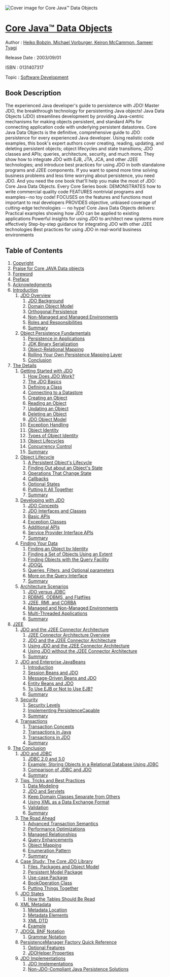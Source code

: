 ![Cover image for Core Java™ Data Objects](https://imgdetail.ebookreading.net/cover/cover/software_development/EB0131407317.jpg)

[Core Java™ Data Objects](https://ebookreading.net/view/book/Core+Java%E2%84%A2+Data+Objects-EB0131407317_1.html "Core Java™ Data Objects")
====================================================================================================================

Author : [Heiko Bobzin](https://ebookreading.net/search/author/Heiko+Bobzin),[ Michael Vorburger](https://ebookreading.net/search/author/+Michael+Vorburger),[ Keiron McCammon](https://ebookreading.net/search/author/+Keiron+McCammon),[ Sameer Tyagi](https://ebookreading.net/search/author/+Sameer+Tyagi)

Release Date : 2003/09/01

ISBN : 0131407317

Topic : [Software Development](https://ebookreading.net/search/category/software-development)

Book Description
-----------------

The experienced Java developer's guide to persistence with JDO!
Master JDO, the breakthrough technology for persistenting Java objects!
Java Data Objects (JDO) streamlines development by providing Java-centric mechanisms for making objects persistent, and standard APIs for connecting application code with underlying persistent datastores. Core Java Data Objects is the definitive, comprehensive guide to JDO persistence for every experienced Java developer.
Using realistic code examples, this book's expert authors cover creating, reading, updating, and deleting persistent objects; object lifecycles and state transitions; JDO classes and APIs; queries, architecture, security, and much more. They show how to integrate JDO with EJB, JTA, JCA, and other J2EE technologies; and introduce best practices for using JDO in both standalone programs and J2EE components.
If you want to spend more time solving business problems and less time worrying about persistence, you need JDO. And you need the one book that'll help you make the most of JDO: Core Java Data Objects.
Every Core Series book:
DEMONSTRATES how to write commercial quality code
FEATURES nontrivial programs and examples--no toy code!
FOCUSES on the features and functions most important to real developers
PROVIDES objective, unbiased coverage of cutting-edge technologies -- no hype!
Core Java Data Objects delivers:
Practical examples showing how JDO can be applied to existing applications
Powerful insights for using JDO to architect new systems more effectively
Step-by-step guidance for integrating JDO with other J2EE technologies
Best practices for using JDO in real-world business environments
              
Table of Contents
-----------------

1. [Copyright](https://ebookreading.net/view/book/Core+Java%E2%84%A2+Data+Objects-EB0131407317_1.html)
1. [Praise for Core JAVA Data objects](https://ebookreading.net/view/book/Core+Java%E2%84%A2+Data+Objects-EB0131407317_2.html)
1. [Foreword](https://ebookreading.net/view/book/Core+Java%E2%84%A2+Data+Objects-EB0131407317_3.html)
1. [Preface](https://ebookreading.net/view/book/Core+Java%E2%84%A2+Data+Objects-EB0131407317_4.html)
1. [Acknowledgments](https://ebookreading.net/view/book/Core+Java%E2%84%A2+Data+Objects-EB0131407317_5.html)
1. [Introduction](https://ebookreading.net/view/book/Core+Java%E2%84%A2+Data+Objects-EB0131407317_6.html)
    1. [JDO Overview](https://ebookreading.net/view/book/Core+Java%E2%84%A2+Data+Objects-EB0131407317_7.html)
        1. [JDO Background](https://ebookreading.net/view/book/Core+Java%E2%84%A2+Data+Objects-EB0131407317_8.html)
        1. [Domain Object Model](https://ebookreading.net/view/book/Core+Java%E2%84%A2+Data+Objects-EB0131407317_9.html)
        1. [Orthogonal Persistence](https://ebookreading.net/view/book/Core+Java%E2%84%A2+Data+Objects-EB0131407317_10.html)
        1. [Non-Managed and Managed Environments](https://ebookreading.net/view/book/Core+Java%E2%84%A2+Data+Objects-EB0131407317_11.html)
        1. [Roles and Responsibilities](https://ebookreading.net/view/book/Core+Java%E2%84%A2+Data+Objects-EB0131407317_12.html)
        1. [Summary](https://ebookreading.net/view/book/Core+Java%E2%84%A2+Data+Objects-EB0131407317_13.html)
    1. [Object Persistence Fundamentals](https://ebookreading.net/view/book/Core+Java%E2%84%A2+Data+Objects-EB0131407317_14.html)
        1. [Persistence in Applications](https://ebookreading.net/view/book/Core+Java%E2%84%A2+Data+Objects-EB0131407317_15.html)
        1. [JDK Binary Serialization](https://ebookreading.net/view/book/Core+Java%E2%84%A2+Data+Objects-EB0131407317_16.html)
        1. [Object-Relational Mapping](https://ebookreading.net/view/book/Core+Java%E2%84%A2+Data+Objects-EB0131407317_17.html)
        1. [Rolling Your Own Persistence Mapping Layer](https://ebookreading.net/view/book/Core+Java%E2%84%A2+Data+Objects-EB0131407317_18.html)
        1. [Conclusion](https://ebookreading.net/view/book/Core+Java%E2%84%A2+Data+Objects-EB0131407317_19.html)
1. [The Details](https://ebookreading.net/view/book/Core+Java%E2%84%A2+Data+Objects-EB0131407317_20.html)
    1. [Getting Started with JDO](https://ebookreading.net/view/book/Core+Java%E2%84%A2+Data+Objects-EB0131407317_21.html)
        1. [How Does JDO Work?](https://ebookreading.net/view/book/Core+Java%E2%84%A2+Data+Objects-EB0131407317_22.html)
        1. [The JDO Basics](https://ebookreading.net/view/book/Core+Java%E2%84%A2+Data+Objects-EB0131407317_23.html)
        1. [Defining a Class](https://ebookreading.net/view/book/Core+Java%E2%84%A2+Data+Objects-EB0131407317_24.html)
        1. [Connecting to a Datastore](https://ebookreading.net/view/book/Core+Java%E2%84%A2+Data+Objects-EB0131407317_25.html)
        1. [Creating an Object](https://ebookreading.net/view/book/Core+Java%E2%84%A2+Data+Objects-EB0131407317_26.html)
        1. [Reading an Object](https://ebookreading.net/view/book/Core+Java%E2%84%A2+Data+Objects-EB0131407317_27.html)
        1. [Updating an Object](https://ebookreading.net/view/book/Core+Java%E2%84%A2+Data+Objects-EB0131407317_28.html)
        1. [Deleting an Object](https://ebookreading.net/view/book/Core+Java%E2%84%A2+Data+Objects-EB0131407317_29.html)
        1. [JDO Object Model](https://ebookreading.net/view/book/Core+Java%E2%84%A2+Data+Objects-EB0131407317_30.html)
        1. [Exception Handling](https://ebookreading.net/view/book/Core+Java%E2%84%A2+Data+Objects-EB0131407317_31.html)
        1. [Object Identity](https://ebookreading.net/view/book/Core+Java%E2%84%A2+Data+Objects-EB0131407317_32.html)
        1. [Types of Object Identity](https://ebookreading.net/view/book/Core+Java%E2%84%A2+Data+Objects-EB0131407317_33.html)
        1. [Object Lifecycles](https://ebookreading.net/view/book/Core+Java%E2%84%A2+Data+Objects-EB0131407317_34.html)
        1. [Concurrency Control](https://ebookreading.net/view/book/Core+Java%E2%84%A2+Data+Objects-EB0131407317_35.html)
        1. [Summary](https://ebookreading.net/view/book/Core+Java%E2%84%A2+Data+Objects-EB0131407317_36.html)
    1. [Object Lifecycle](https://ebookreading.net/view/book/Core+Java%E2%84%A2+Data+Objects-EB0131407317_37.html)
        1. [A Persistent Object&#39;s Lifecycle](https://ebookreading.net/view/book/Core+Java%E2%84%A2+Data+Objects-EB0131407317_38.html)
        1. [Finding Out about an Object&#39;s State](https://ebookreading.net/view/book/Core+Java%E2%84%A2+Data+Objects-EB0131407317_39.html)
        1. [Operations That Change State](https://ebookreading.net/view/book/Core+Java%E2%84%A2+Data+Objects-EB0131407317_40.html)
        1. [Callbacks](https://ebookreading.net/view/book/Core+Java%E2%84%A2+Data+Objects-EB0131407317_41.html)
        1. [Optional States](https://ebookreading.net/view/book/Core+Java%E2%84%A2+Data+Objects-EB0131407317_42.html)
        1. [Putting It All Together](https://ebookreading.net/view/book/Core+Java%E2%84%A2+Data+Objects-EB0131407317_43.html)
        1. [Summary](https://ebookreading.net/view/book/Core+Java%E2%84%A2+Data+Objects-EB0131407317_44.html)
    1. [Developing with JDO](https://ebookreading.net/view/book/Core+Java%E2%84%A2+Data+Objects-EB0131407317_45.html)
        1. [JDO Concepts](https://ebookreading.net/view/book/Core+Java%E2%84%A2+Data+Objects-EB0131407317_46.html)
        1. [JDO Interfaces and Classes](https://ebookreading.net/view/book/Core+Java%E2%84%A2+Data+Objects-EB0131407317_47.html)
        1. [Basic APIs](https://ebookreading.net/view/book/Core+Java%E2%84%A2+Data+Objects-EB0131407317_48.html)
        1. [Exception Classes](https://ebookreading.net/view/book/Core+Java%E2%84%A2+Data+Objects-EB0131407317_49.html)
        1. [Additional APIs](https://ebookreading.net/view/book/Core+Java%E2%84%A2+Data+Objects-EB0131407317_50.html)
        1. [Service Provider Interface APIs](https://ebookreading.net/view/book/Core+Java%E2%84%A2+Data+Objects-EB0131407317_51.html)
        1. [Summary](https://ebookreading.net/view/book/Core+Java%E2%84%A2+Data+Objects-EB0131407317_52.html)
    1. [Finding Your Data](https://ebookreading.net/view/book/Core+Java%E2%84%A2+Data+Objects-EB0131407317_53.html)
        1. [Finding an Object by Identity](https://ebookreading.net/view/book/Core+Java%E2%84%A2+Data+Objects-EB0131407317_54.html)
        1. [Finding a Set of Objects Using an Extent](https://ebookreading.net/view/book/Core+Java%E2%84%A2+Data+Objects-EB0131407317_55.html)
        1. [Finding Objects with the Query Facility](https://ebookreading.net/view/book/Core+Java%E2%84%A2+Data+Objects-EB0131407317_56.html)
        1. [JDOQL](https://ebookreading.net/view/book/Core+Java%E2%84%A2+Data+Objects-EB0131407317_57.html)
        1. [Queries, Filters, and Optional parameters](https://ebookreading.net/view/book/Core+Java%E2%84%A2+Data+Objects-EB0131407317_58.html)
        1. [More on the Query Interface](https://ebookreading.net/view/book/Core+Java%E2%84%A2+Data+Objects-EB0131407317_59.html)
        1. [Summary](https://ebookreading.net/view/book/Core+Java%E2%84%A2+Data+Objects-EB0131407317_60.html)
    1. [Architecture Scenarios](https://ebookreading.net/view/book/Core+Java%E2%84%A2+Data+Objects-EB0131407317_61.html)
        1. [JDO versus JDBC](https://ebookreading.net/view/book/Core+Java%E2%84%A2+Data+Objects-EB0131407317_62.html)
        1. [RDBMS, ODBMS, and Flatfiles](https://ebookreading.net/view/book/Core+Java%E2%84%A2+Data+Objects-EB0131407317_63.html)
        1. [J2EE, RMI, and CORBA](https://ebookreading.net/view/book/Core+Java%E2%84%A2+Data+Objects-EB0131407317_64.html)
        1. [Managed and Non-Managed Environments](https://ebookreading.net/view/book/Core+Java%E2%84%A2+Data+Objects-EB0131407317_65.html)
        1. [Multi-Threaded Applications](https://ebookreading.net/view/book/Core+Java%E2%84%A2+Data+Objects-EB0131407317_66.html)
        1. [Summary](https://ebookreading.net/view/book/Core+Java%E2%84%A2+Data+Objects-EB0131407317_67.html)
1. [J2EE](https://ebookreading.net/view/book/Core+Java%E2%84%A2+Data+Objects-EB0131407317_68.html)
    1. [JDO and the J2EE Connector Architecture](https://ebookreading.net/view/book/Core+Java%E2%84%A2+Data+Objects-EB0131407317_69.html)
        1. [J2EE Connector Architecture Overview](https://ebookreading.net/view/book/Core+Java%E2%84%A2+Data+Objects-EB0131407317_70.html)
        1. [JDO and the J2EE Connector Architecture](https://ebookreading.net/view/book/Core+Java%E2%84%A2+Data+Objects-EB0131407317_71.html)
        1. [Using JDO and the J2EE Connector Architecture](https://ebookreading.net/view/book/Core+Java%E2%84%A2+Data+Objects-EB0131407317_72.html)
        1. [Using JDO without the J2EE Connector Architecture](https://ebookreading.net/view/book/Core+Java%E2%84%A2+Data+Objects-EB0131407317_73.html)
        1. [Summary](https://ebookreading.net/view/book/Core+Java%E2%84%A2+Data+Objects-EB0131407317_74.html)
    1. [JDO and Enterprise JavaBeans](https://ebookreading.net/view/book/Core+Java%E2%84%A2+Data+Objects-EB0131407317_75.html)
        1. [Introduction](https://ebookreading.net/view/book/Core+Java%E2%84%A2+Data+Objects-EB0131407317_76.html)
        1. [Session Beans and JDO](https://ebookreading.net/view/book/Core+Java%E2%84%A2+Data+Objects-EB0131407317_77.html)
        1. [Message-Driven Beans and JDO](https://ebookreading.net/view/book/Core+Java%E2%84%A2+Data+Objects-EB0131407317_78.html)
        1. [Entity Beans and JDO](https://ebookreading.net/view/book/Core+Java%E2%84%A2+Data+Objects-EB0131407317_79.html)
        1. [To Use EJB or Not to Use EJB?](https://ebookreading.net/view/book/Core+Java%E2%84%A2+Data+Objects-EB0131407317_80.html)
        1. [Summary](https://ebookreading.net/view/book/Core+Java%E2%84%A2+Data+Objects-EB0131407317_81.html)
    1. [Security](https://ebookreading.net/view/book/Core+Java%E2%84%A2+Data+Objects-EB0131407317_82.html)
        1. [Security Levels](https://ebookreading.net/view/book/Core+Java%E2%84%A2+Data+Objects-EB0131407317_83.html)
        1. [Implementing PersistenceCapable](https://ebookreading.net/view/book/Core+Java%E2%84%A2+Data+Objects-EB0131407317_84.html)
        1. [Summary](https://ebookreading.net/view/book/Core+Java%E2%84%A2+Data+Objects-EB0131407317_85.html)
    1. [Transactions](https://ebookreading.net/view/book/Core+Java%E2%84%A2+Data+Objects-EB0131407317_86.html)
        1. [Transaction Concepts](https://ebookreading.net/view/book/Core+Java%E2%84%A2+Data+Objects-EB0131407317_87.html)
        1. [Transactions in Java](https://ebookreading.net/view/book/Core+Java%E2%84%A2+Data+Objects-EB0131407317_88.html)
        1. [Transactions in JDO](https://ebookreading.net/view/book/Core+Java%E2%84%A2+Data+Objects-EB0131407317_89.html)
        1. [Summary](https://ebookreading.net/view/book/Core+Java%E2%84%A2+Data+Objects-EB0131407317_90.html)
1. [The Conclusion](https://ebookreading.net/view/book/Core+Java%E2%84%A2+Data+Objects-EB0131407317_91.html)
    1. [JDO and JDBC](https://ebookreading.net/view/book/Core+Java%E2%84%A2+Data+Objects-EB0131407317_92.html)
        1. [JDBC 2.0 and 3.0](https://ebookreading.net/view/book/Core+Java%E2%84%A2+Data+Objects-EB0131407317_93.html)
        1. [Example: Storing Objects in a Relational Database Using JDBC](https://ebookreading.net/view/book/Core+Java%E2%84%A2+Data+Objects-EB0131407317_94.html)
        1. [Comparison of JDBC and JDO](https://ebookreading.net/view/book/Core+Java%E2%84%A2+Data+Objects-EB0131407317_95.html)
        1. [Summary](https://ebookreading.net/view/book/Core+Java%E2%84%A2+Data+Objects-EB0131407317_96.html)
    1. [Tips, Tricks and Best Practices](https://ebookreading.net/view/book/Core+Java%E2%84%A2+Data+Objects-EB0131407317_97.html)
        1. [Data Modeling](https://ebookreading.net/view/book/Core+Java%E2%84%A2+Data+Objects-EB0131407317_98.html)
        1. [JDO and Servlets](https://ebookreading.net/view/book/Core+Java%E2%84%A2+Data+Objects-EB0131407317_99.html)
        1. [Keep Domain Classes Separate from Others](https://ebookreading.net/view/book/Core+Java%E2%84%A2+Data+Objects-EB0131407317_100.html)
        1. [Using XML as a Data Exchange Format](https://ebookreading.net/view/book/Core+Java%E2%84%A2+Data+Objects-EB0131407317_101.html)
        1. [Validation](https://ebookreading.net/view/book/Core+Java%E2%84%A2+Data+Objects-EB0131407317_102.html)
        1. [Summary](https://ebookreading.net/view/book/Core+Java%E2%84%A2+Data+Objects-EB0131407317_103.html)
    1. [The Road Ahead](https://ebookreading.net/view/book/Core+Java%E2%84%A2+Data+Objects-EB0131407317_104.html)
        1. [Advanced Transaction Semantics](https://ebookreading.net/view/book/Core+Java%E2%84%A2+Data+Objects-EB0131407317_105.html)
        1. [Performance Optimizations](https://ebookreading.net/view/book/Core+Java%E2%84%A2+Data+Objects-EB0131407317_106.html)
        1. [Managed Relationships](https://ebookreading.net/view/book/Core+Java%E2%84%A2+Data+Objects-EB0131407317_107.html)
        1. [Query Enhancements](https://ebookreading.net/view/book/Core+Java%E2%84%A2+Data+Objects-EB0131407317_108.html)
        1. [Object Mapping](https://ebookreading.net/view/book/Core+Java%E2%84%A2+Data+Objects-EB0131407317_109.html)
        1. [Enumeration Pattern](https://ebookreading.net/view/book/Core+Java%E2%84%A2+Data+Objects-EB0131407317_110.html)
        1. [Summary](https://ebookreading.net/view/book/Core+Java%E2%84%A2+Data+Objects-EB0131407317_111.html)
    1. [Case Study: The Core JDO Library](https://ebookreading.net/view/book/Core+Java%E2%84%A2+Data+Objects-EB0131407317_112.html)
        1. [Files, Packages and Object Model](https://ebookreading.net/view/book/Core+Java%E2%84%A2+Data+Objects-EB0131407317_113.html)
        1. [Persistent Model Package](https://ebookreading.net/view/book/Core+Java%E2%84%A2+Data+Objects-EB0131407317_114.html)
        1. [Use-case Package](https://ebookreading.net/view/book/Core+Java%E2%84%A2+Data+Objects-EB0131407317_115.html)
        1. [BookOperation Class](https://ebookreading.net/view/book/Core+Java%E2%84%A2+Data+Objects-EB0131407317_116.html)
        1. [Putting Things Together](https://ebookreading.net/view/book/Core+Java%E2%84%A2+Data+Objects-EB0131407317_117.html)
    1. [JDO States](https://ebookreading.net/view/book/Core+Java%E2%84%A2+Data+Objects-EB0131407317_118.html)
        1. [How the Tables Should Be Read](https://ebookreading.net/view/book/Core+Java%E2%84%A2+Data+Objects-EB0131407317_119.html)
    1. [XML Metadata](https://ebookreading.net/view/book/Core+Java%E2%84%A2+Data+Objects-EB0131407317_120.html)
        1. [Metadata Location](https://ebookreading.net/view/book/Core+Java%E2%84%A2+Data+Objects-EB0131407317_121.html)
        1. [Metadata Elements](https://ebookreading.net/view/book/Core+Java%E2%84%A2+Data+Objects-EB0131407317_122.html)
        1. [XML DTD](https://ebookreading.net/view/book/Core+Java%E2%84%A2+Data+Objects-EB0131407317_123.html)
        1. [Example](https://ebookreading.net/view/book/Core+Java%E2%84%A2+Data+Objects-EB0131407317_124.html)
    1. [JDOQL BNF Notation](https://ebookreading.net/view/book/Core+Java%E2%84%A2+Data+Objects-EB0131407317_125.html)
        1. [Grammar Notation](https://ebookreading.net/view/book/Core+Java%E2%84%A2+Data+Objects-EB0131407317_126.html)
    1. [PersistenceManager Factory Quick Reference](https://ebookreading.net/view/book/Core+Java%E2%84%A2+Data+Objects-EB0131407317_127.html)
        1. [Optional Features](https://ebookreading.net/view/book/Core+Java%E2%84%A2+Data+Objects-EB0131407317_128.html)
        1. [JDOHelper Properties](https://ebookreading.net/view/book/Core+Java%E2%84%A2+Data+Objects-EB0131407317_129.html)
    1. [JDO Implementations](https://ebookreading.net/view/book/Core+Java%E2%84%A2+Data+Objects-EB0131407317_130.html)
        1. [JDO Implementations](https://ebookreading.net/view/book/Core+Java%E2%84%A2+Data+Objects-EB0131407317_131.html)
        1. [Non-JDO-Compliant Java Persistence Solutions](https://ebookreading.net/view/book/Core+Java%E2%84%A2+Data+Objects-EB0131407317_132.html)
